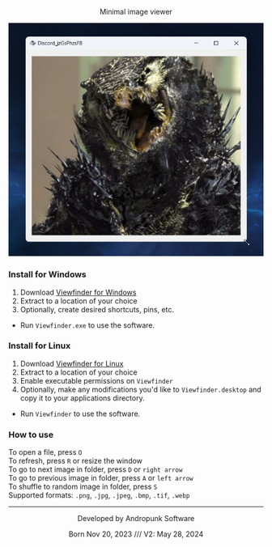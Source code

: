 <p align=center>Minimal image viewer</p>
<p align=center>
  <img src="Screenshot.png" />
</p>

### Install for Windows
1. Download [Viewfinder for Windows]()
2. Extract to a location of your choice
3. Optionally, create desired shortcuts, pins, etc.
- Run `Viewfinder.exe` to use the software.

### Install for Linux
1. Download [Viewfinder for Linux]()
2. Extract to a location of your choice
3. Enable executable permissions on `Viewfinder`
4. Optionally, make any modifications you'd like to `Viewfinder.desktop` and copy it to your applications directory.  
- Run `Viewfinder` to use the software.

### How to use
To open a file, press `O`  
To refresh, press `R` or resize the window  
To go to next image in folder, press `D` or `right arrow`  
To go to previous image in folder, press `A` or `left arrow`  
To shuffle to random image in folder, press `S`  
Supported formats: `.png`, `.jpg`, `.jpeg`, `.bmp`, `.tif`, `.webp`

---
<p align=center>Developed by Andropunk Software</p>
<p align=center>Born Nov 20, 2023 /// V2:  May 28, 2024</p>